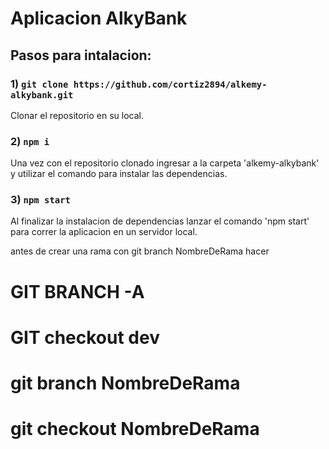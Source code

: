 # Aplicacion AlkyBank

## Pasos para intalacion:

### 1) `git clone https://github.com/cortiz2894/alkemy-alkybank.git`

Clonar el repositorio en su local.

### 2) `npm i`

Una vez con el repositorio clonado ingresar a la carpeta 'alkemy-alkybank' y utilizar el comando para instalar las dependencias.

### 3) `npm start`


Al finalizar la instalacion de dependencias lanzar el comando 'npm start' para correr la aplicacion en un servidor local.


antes de crear una rama con git branch NombreDeRama hacer

<h1>GIT BRANCH -A</h1>
<h1>GIT checkout dev </h1>
<h1>git branch NombreDeRama </h1>
<h1>git checkout NombreDeRama </h1>
